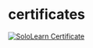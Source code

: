 # certificates
[![SoloLearn Certificate](https://www.sololearn.com/certificates/course/en/22014213/1014/landscape/png)](https://www.sololearn.com/certificates/course/en/22014213/1014/landscape/png)
